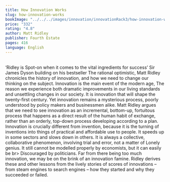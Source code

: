 ```yaml
---
title: How Innovation Works
slug: how-innovation-works
bookImage: "../../../images/innovation/innovationRack3/how-innovation-works.jpg"
price: "332"
rating: "4.8"
author: Matt Ridley
publisher: Fourth Estate
pages: 416
language: English
---
```

<br/>
‘Ridley is Spot-on when it comes to the vital ingredients for success’ Sir James Dyson building on his bestseller The rational optimistic, Matt Ridley chronicles the history of innovation, and how we need to change our thinking on the subject. Innovation is the main event of the modern age, The reason we experience both dramatic improvements in our living standards and unsettling changes in our society. It is innovation that will shape the twenty-first century. Yet innovation remains a mysterious process, poorly understood by policy makers and businessmen alike. Matt Ridley argues that we need to see innovation as an incremental, bottom-up, fortuitous process that happens as a direct result of the human habit of exchange, rather than an orderly, top-down process developing according to a plan. Innovation is crucially different from invention, because it is the turning of inventions into things of practical and affordable use to people. It speeds up in some sectors and slows down in others. It is always a collective, collaborative phenomenon, involving trial and error, not a matter of Lonely genius. It still cannot be modelled properly by economists, but it can easily be br>
Discouraged by politicians. Far from there being too much innovation, we may be on the brink of an innovation famine. Ridley derives these and other lessons from the lively stories of scores of innovations – from steam engines to search engines – how they started and why they succeeded or failed.
<br/>
<br/>